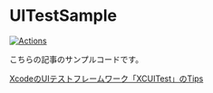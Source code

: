 # UITestSample

[![Actions](https://github.com/ykws/UITestSample/workflows/Build/badge.svg)](https://github.com/ykws/UITestSample/actions)

こちらの記事のサンプルコードです。

[XcodeのUIテストフレームワーク「XCUITest」のTips](https://qiita.com/y-some/items/d0c32f6e60e8ea2367fa)
